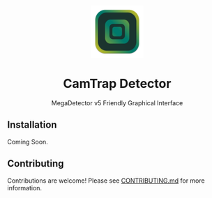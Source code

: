 <p align="center">
  <img src="app-icon.svg" alt="drawing" width="120"/>
</p>

<h1 align="center">CamTrap Detector</h1>

<p align="center">MegaDetector v5 Friendly Graphical Interface</p>

## Installation

Coming Soon.

## Contributing

Contributions are welcome! Please see [CONTRIBUTING.md](CONTRIBUTING.md) for more information.